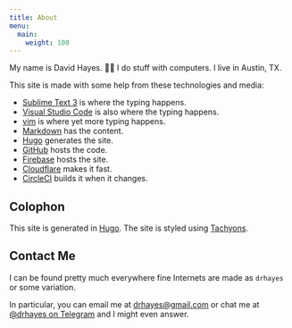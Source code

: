 ```yaml
---
title: About
menu:
  main:
    weight: 100
---
```


My name is David Hayes. 👋🏽 I do stuff with computers. I live in Austin, TX.

This site is made with some help from these technologies and media:

* [Sublime Text 3][sublime] is where the typing happens.
* [Visual Studio Code][vsc] is also where the typing happens.
* [vim][] is where yet more typing happens.
* [Markdown][] has the content.
* [Hugo][] generates the site.
* [GitHub][github] hosts the code.
* [Firebase][] hosts the site.
* [Cloudflare][cloudflare] makes it fast.
* [CircleCI][circleci] builds it when it changes.

## Colophon

This site is generated in [Hugo]. The site is styled using [Tachyons].

## Contact Me

I can be found pretty much everywhere fine Internets are made as `drhayes` or some variation.

In particular, you can email me at drhayes@gmail.com or chat me at [@drhayes on Telegram][telegram] and I might even answer.

[sublime]: https://www.sublimetext.com/3
[vsc]: https://code.visualstudio.com/
[vim]: https://www.vim.org/
[markdown]: https://daringfireball.net/projects/markdown/
[hugo]: https://gohugo.io/
[github]: https://github.com/
[firebase]: https://firebase.google.com/
[cloudflare]: https://www.cloudflare.com/
[circleci]: https://circleci.com/
[telegram]: https://t.me/drhayes
[tachyons]: https://tachyons.io/
